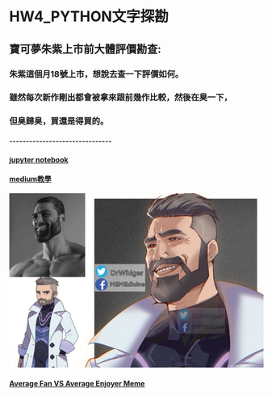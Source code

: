 # HW4_PYTHON文字探勘
## 寶可夢朱紫上市前大體評價勘查:
### 朱紫這個月18號上市，想說去查一下評價如何。
### 雖然每次新作剛出都會被拿來跟前幾作比較，然後在臭一下，
### 但臭歸臭，買還是得買的。
#### -------------------------------
#### [jupyter notebook](https://github.com/Robbish1106/PL/blob/main/hw4/HW4.ipynb)
#### [medium教學](https://medium.com/@robbishsabo/%E4%BD%BF%E7%94%A8%E6%96%87%E5%AD%97%E6%8E%A2%E5%8B%98%E7%9C%8B%E7%9C%8B%E5%8D%B3%E5%B0%87%E4%B8%8A%E5%B8%82%E7%9A%84%E5%AF%B6%E5%8F%AF%E5%A4%A2%E6%9C%B1%E7%B4%AB%E8%A9%95%E5%83%B9%E5%A6%82%E4%BD%95-d6f9ab0786ab)
![image](https://github.com/Robbish1106/PL/blob/main/hw4/a11q8E2_700b.jpg)
#### [Average Fan VS Average Enjoyer Meme](https://www.youtube.com/watch?v=dWoo-0U_YWw)
